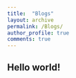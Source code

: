 ```yaml
---
title:  "Blogs"
layout: archive
permalink: /Blogs/
author_profile: true
comments: true
---
```


## Hello world!
